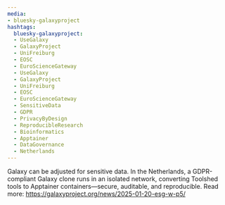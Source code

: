 ```yaml
---
media:
- bluesky-galaxyproject
hashtags:
  bluesky-galaxyproject:
  - UseGalaxy
  - GalaxyProject
  - UniFreiburg
  - EOSC
  - EuroScienceGateway
  - UseGalaxy
  - GalaxyProject
  - UniFreiburg
  - EOSC
  - EuroScienceGateway
  - SensitiveData
  - GDPR
  - PrivacyByDesign
  - ReproducibleResearch
  - Bioinformatics
  - Apptainer
  - DataGovernance
  - Netherlands
---
```

Galaxy can be adjusted for sensitive data.
In the Netherlands, a GDPR-compliant Galaxy clone runs in an isolated network, converting Toolshed tools to Apptainer containers—secure, auditable, and reproducible.
Read more: https://galaxyproject.org/news/2025-01-20-esg-w-p5/
